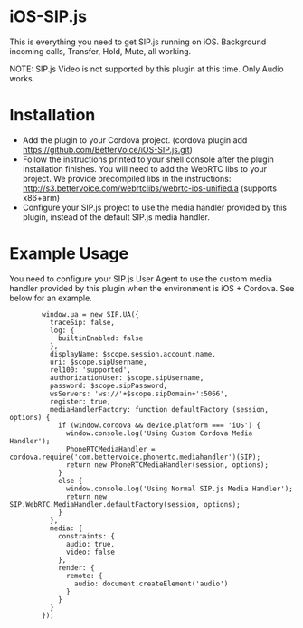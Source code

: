# iOS-SIP.js
This is everything you need to get SIP.js running on iOS. Background incoming calls, Transfer, Hold, Mute, all working. 

NOTE: SIP.js Video is not supported by this plugin at this time. Only Audio works.

# Installation

 - Add the plugin to your Cordova project. (cordova plugin add https://github.com/BetterVoice/iOS-SIP.js.git)
 - Follow the instructions printed to your shell console after the plugin installation finishes. You will need to add the WebRTC libs to your project. We provide precompiled libs in the instructions: http://s3.bettervoice.com/webrtclibs/webrtc-ios-unified.a (supports x86+arm)
 - Configure your SIP.js project to use the media handler provided by this plugin, instead of the default SIP.js media handler.
 
# Example Usage

You need to configure your SIP.js User Agent to use the custom media handler provided by this plugin when the environment is iOS + Cordova. See below for an example.

```
        window.ua = new SIP.UA({
          traceSip: false,
          log: {
            builtinEnabled: false
          },
          displayName: $scope.session.account.name,
          uri: $scope.sipUsername,
          rel100: 'supported',
          authorizationUser: $scope.sipUsername,
          password: $scope.sipPassword,
          wsServers: 'ws://'+$scope.sipDomain+':5066',
          register: true,
          mediaHandlerFactory: function defaultFactory (session, options) {        
            if (window.cordova && device.platform === 'iOS') {
              window.console.log('Using Custom Cordova Media Handler');
              PhoneRTCMediaHandler = cordova.require('com.bettervoice.phonertc.mediahandler')(SIP);
              return new PhoneRTCMediaHandler(session, options);
            }
            else {
              window.console.log('Using Normal SIP.js Media Handler');
              return new SIP.WebRTC.MediaHandler.defaultFactory(session, options);
            }        
          },
          media: {
            constraints: {
              audio: true,
              video: false
            },
            render: {
              remote: {
                audio: document.createElement('audio')
              }
            }
          }
        });
```
